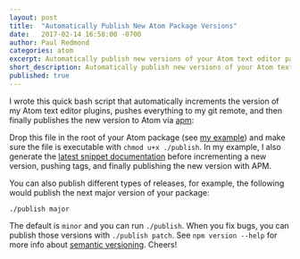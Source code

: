 ```yaml
---
layout: post
title:  "Automatically Publish New Atom Package Versions"
date:   2017-02-14 16:58:00 -0700
author: Paul Redmond
categories: atom
excerpt: Automatically publish new versions of your Atom text editor packages
short_description: Automatically publish new versions of your Atom text editor packages with a simple bash script that takes care of incrementing the NPM package version, pushing tags to the remote repository, and publishing the new version with APM (Atom Package Manager)
published: true
---
```


I wrote this quick bash script that automatically increments the version of my Atom text editor plugins, pushes everything to my git remote, and then finally publishes the new version to Atom via [apm](https://github.com/atom/apm):

<script src="https://gist.github.com/paulredmond/9dbae7e6c83b98db3a369e181acea1bc.js"></script>

Drop this file in the root of your Atom package (see [my example](https://github.com/paulredmond/atom-larasnippets/blob/master/publish)) and make sure the file is executable with `chmod u+x ./publish`. In my example, I also generate the [latest snippet documentation](http://bitpress.io/php/laravel/2017/02/14/atom-cson-snippet-documentation-generator/) before incrementing a new version, pushing tags, and finally publishing the new version with APM.

You can also publish different types of releases, for example, the following would publish the next major version of your package:

```
./publish major
```

The default is `minor` and you can run `./publish`. When you fix bugs, you can publish those versions with `./publish patch`. See `npm version --help` for more info about [semantic versioning](http://semver.org/). Cheers!
